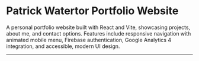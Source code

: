 # Patrick Watertor Portfolio Website

A personal portfolio website built with React and Vite, showcasing projects, about me, and contact options. Features include responsive navigation with animated mobile menu, Firebase authentication, Google Analytics 4 integration, and accessible, modern UI design.

---